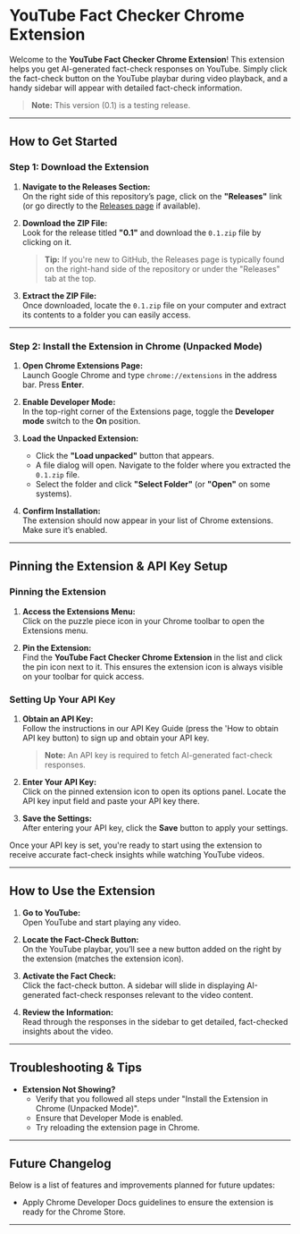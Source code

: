 
# YouTube Fact Checker Chrome Extension

Welcome to the **YouTube Fact Checker Chrome Extension**! This extension helps you get AI-generated fact-check responses on YouTube. Simply click the fact-check button on the YouTube playbar during video playback, and a handy sidebar will appear with detailed fact-check information.

> **Note:** This version (0.1) is a testing release.

---

## How to Get Started

### Step 1: Download the Extension

1. **Navigate to the Releases Section:**  
   On the right side of this repository’s page, click on the **"Releases"** link (or go directly to the [Releases page](https://github.com/your-username/your-repo/releases) if available).

2. **Download the ZIP File:**  
   Look for the release titled **"0.1"** and download the `0.1.zip` file by clicking on it.  
   > **Tip:** If you're new to GitHub, the Releases page is typically found on the right-hand side of the repository or under the "Releases" tab at the top.

3. **Extract the ZIP File:**  
   Once downloaded, locate the `0.1.zip` file on your computer and extract its contents to a folder you can easily access.

---

### Step 2: Install the Extension in Chrome (Unpacked Mode)

1. **Open Chrome Extensions Page:**  
   Launch Google Chrome and type `chrome://extensions` in the address bar. Press **Enter**.

2. **Enable Developer Mode:**  
   In the top-right corner of the Extensions page, toggle the **Developer mode** switch to the **On** position.

3. **Load the Unpacked Extension:**  
   - Click the **"Load unpacked"** button that appears.
   - A file dialog will open. Navigate to the folder where you extracted the `0.1.zip` file.
   - Select the folder and click **"Select Folder"** (or **"Open"** on some systems).

4. **Confirm Installation:**  
   The extension should now appear in your list of Chrome extensions. Make sure it’s enabled.

---

## Pinning the Extension & API Key Setup

### Pinning the Extension

1. **Access the Extensions Menu:**  
   Click on the puzzle piece icon in your Chrome toolbar to open the Extensions menu.

2. **Pin the Extension:**  
   Find the **YouTube Fact Checker Chrome Extension** in the list and click the pin icon next to it. This ensures the extension icon is always visible on your toolbar for quick access.

### Setting Up Your API Key

1. **Obtain an API Key:**  
   Follow the instructions in our API Key Guide (press the 'How to obtain API key button)  to sign up and obtain your API key.  
   > **Note:** An API key is required to fetch AI-generated fact-check responses.

2. **Enter Your API Key:**  
   Click on the pinned extension icon to open its options panel. Locate the API key input field and paste your API key there.

3. **Save the Settings:**  
   After entering your API key, click the **Save** button to apply your settings.

Once your API key is set, you're ready to start using the extension to receive accurate fact-check insights while watching YouTube videos.

---

## How to Use the Extension

1. **Go to YouTube:**  
   Open YouTube and start playing any video.

2. **Locate the Fact-Check Button:**  
   On the YouTube playbar, you’ll see a new button added on the right by the extension (matches the extension icon).

3. **Activate the Fact Check:**  
   Click the fact-check button. A sidebar will slide in displaying AI-generated fact-check responses relevant to the video content.

4. **Review the Information:**  
   Read through the responses in the sidebar to get detailed, fact-checked insights about the video.

---

## Troubleshooting & Tips

- **Extension Not Showing?**  
  - Verify that you followed all steps under "Install the Extension in Chrome (Unpacked Mode)".
  - Ensure that Developer Mode is enabled.
  - Try reloading the extension page in Chrome.

---

## Future Changelog

Below is a list of features and improvements planned for future updates:

- Apply Chrome Developer Docs guidelines to ensure the extension is ready for the Chrome Store.


---

```
